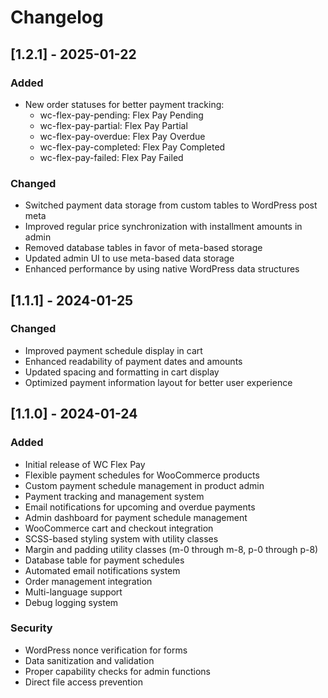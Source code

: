 # Changelog

## [1.2.1] - 2025-01-22
### Added
- New order statuses for better payment tracking:
  - wc-flex-pay-pending: Flex Pay Pending
  - wc-flex-pay-partial: Flex Pay Partial
  - wc-flex-pay-overdue: Flex Pay Overdue
  - wc-flex-pay-completed: Flex Pay Completed
  - wc-flex-pay-failed: Flex Pay Failed

### Changed
- Switched payment data storage from custom tables to WordPress post meta
- Improved regular price synchronization with installment amounts in admin
- Removed database tables in favor of meta-based storage
- Updated admin UI to use meta-based data storage
- Enhanced performance by using native WordPress data structures

## [1.1.1] - 2024-01-25
### Changed
- Improved payment schedule display in cart
- Enhanced readability of payment dates and amounts
- Updated spacing and formatting in cart display
- Optimized payment information layout for better user experience

## [1.1.0] - 2024-01-24
### Added
- Initial release of WC Flex Pay
- Flexible payment schedules for WooCommerce products
- Custom payment schedule management in product admin
- Payment tracking and management system
- Email notifications for upcoming and overdue payments
- Admin dashboard for payment schedule management
- WooCommerce cart and checkout integration
- SCSS-based styling system with utility classes
- Margin and padding utility classes (m-0 through m-8, p-0 through p-8)
- Database table for payment schedules
- Automated email notifications system
- Order management integration
- Multi-language support
- Debug logging system

### Security
- WordPress nonce verification for forms
- Data sanitization and validation
- Proper capability checks for admin functions
- Direct file access prevention
